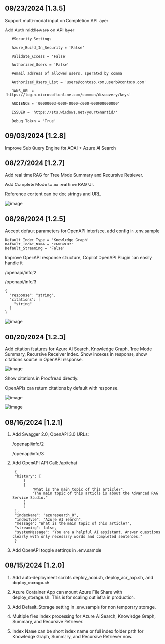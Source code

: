 ## 09/23/2024 [1.3.5]

Support multi-modal input on Completion API layer

Add Auth middleware on API layer

```
   #Security Settings

   Azure_Build_In_Security = 'False'
   
   Validate_Access = 'False'
   
   Authorized_Users = 'False'
   
   #email address of allowed users, sperated by comma
   
   Authorized_Users_List = 'usera@contoso.com,userb@contoso.com'
   
   JWKS_URL = 'https://login.microsoftonline.com/common/discovery/keys'
   
   AUDIENCE = '00000003-0000-0000-c000-000000000000'
   
   ISSUER = 'https://sts.windows.net/yourtenantid/'
   
   Debug_Token = 'True'
```

## 09/03/2024 [1.2.8]

Improve Sub Query Engine for AOAI + Azure AI Search

## 08/27/2024 [1.2.7]

Add real time RAG for Tree Mode Summary and Recursive Retriever.

Add Complete Mode to as real time RAG UI.

Reference content can be doc strings and URL.

![image](/blogs/media/15.png)


## 08/26/2024 [1.2.5]

Accept default parameters for OpenAPI interface, add config in .env.sample

```
Default_Index_Type = 'Knowledge Graph'
Default_Index_Name = 'KGWORK02'
Default_Streaming = 'False'
```

Improve OpenAPI response structure, Copilot OpenAPI Plugin can easily handle it

   /openapi/info/2

   /openapi/info/3

```
{
  "response": "string",
  "citations": [
    "string"
  ]
}
```
![image](./blogs/media/14.png)

## 08/20/2024 [1.2.3]

Add citation features for Azure AI Search, Knowledge Graph, Tree Mode Summary, Recursive Receiver Index. Show indexes in response, show citations source in OpenAPI response.

![image](/blogs/media/11.png)

Show citations in Proofread directly.

OpenAPIs can return citations by default with response.


![image](/blogs/media/13.png)


![image](/blogs/media/12.png)


## 08/16/2024 [1.2.1]

1. Add Swagger 2.0, OpenAPI 3.0 URLs:

   /openapi/info/2

   /openapi/info/3

2. Add OpenAPI API Call: /api/chat

   ```
    {
    "history": [
        [
        [
            "What is the main topic of this article?",
            "The main topic of this article is about the Advanced RAG Service Studio."
        ]
        ]
    ],
    "indexName": "azuresearch_0",
    "indexType": "Azure AI Search",
    "message": "What is the main topic of this article?",
    "streaming": false,
    "systemMessage": "You are a helpful AI assistant. Answer questions clearly with only necessary words and completed sentences."
    }
   ```

3. Add OpenAPI toggle settings in .env.sample

## 08/15/2024 [1.2.0]

1. Add auto-deployment scripts deploy_aoai.sh, deploy_acr_app.sh, and deploy_storage.sh

2. Azure Container App can mount Azure File Share with deploy_storage.sh. This is for scaling out infra in production.

3. Add Default_Storage setting in .env.sample for non temporary storage.

4. Multiple files Index processing for Azure AI Search, Knowledge Graph, Summary, and Recursive Retriever.

5. Index Name can be short index name or full index folder path for Knowledge Graph, Summary, and Recursive Retriever now. 

